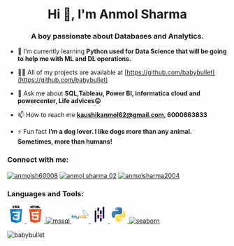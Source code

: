 <h1 align="center">Hi 👋, I'm Anmol Sharma</h1>
<h3 align="center">A boy passionate about Databases and Analytics.</h3>

- 🌱 I’m currently learning **Python used for Data Science that will be going to help me with ML and DL operations.**

- 👨‍💻 All of my projects are available at [https://github.com/babybullet](https://github.com/babybullet)

- 💬 Ask me about **SQL,Tableau, Power BI, informatica cloud and powercenter, Life advices😛**

- 📫 How to reach me **kaushikanmol62@gmail.com, 6000863833**

- ⚡ Fun fact **I’m a dog lover. I like dogs more than any animal. Sometimes, more than humans!**

<h3 align="left">Connect with me:</h3>
<p align="left">
<a href="https://twitter.com/anmolsh60008" target="blank"><img align="center" src="https://raw.githubusercontent.com/rahuldkjain/github-profile-readme-generator/master/src/images/icons/Social/twitter.svg" alt="anmolsh60008" height="30" width="40" /></a>
<a href="https://kaggle.com/anmol sharma 02" target="blank"><img align="center" src="https://raw.githubusercontent.com/rahuldkjain/github-profile-readme-generator/master/src/images/icons/Social/kaggle.svg" alt="anmol sharma 02" height="30" width="40" /></a>
<a href="https://instagram.com/anmolsharma2004" target="blank"><img align="center" src="https://raw.githubusercontent.com/rahuldkjain/github-profile-readme-generator/master/src/images/icons/Social/instagram.svg" alt="anmolsharma2004" height="30" width="40" /></a>
</p>

<h3 align="left">Languages and Tools:</h3>
<p align="left"> <a href="https://www.w3schools.com/css/" target="_blank" rel="noreferrer"> <img src="https://raw.githubusercontent.com/devicons/devicon/master/icons/css3/css3-original-wordmark.svg" alt="css3" width="40" height="40"/> </a> <a href="https://www.w3.org/html/" target="_blank" rel="noreferrer"> <img src="https://raw.githubusercontent.com/devicons/devicon/master/icons/html5/html5-original-wordmark.svg" alt="html5" width="40" height="40"/> </a> <a href="https://www.microsoft.com/en-us/sql-server" target="_blank" rel="noreferrer"> <img src="https://www.svgrepo.com/show/303229/microsoft-sql-server-logo.svg" alt="mssql" width="40" height="40"/> </a> <a href="https://www.mysql.com/" target="_blank" rel="noreferrer"> <img src="https://raw.githubusercontent.com/devicons/devicon/master/icons/mysql/mysql-original-wordmark.svg" alt="mysql" width="40" height="40"/> </a> <a href="https://pandas.pydata.org/" target="_blank" rel="noreferrer"> <img src="https://raw.githubusercontent.com/devicons/devicon/2ae2a900d2f041da66e950e4d48052658d850630/icons/pandas/pandas-original.svg" alt="pandas" width="40" height="40"/> </a> <a href="https://www.python.org" target="_blank" rel="noreferrer"> <img src="https://raw.githubusercontent.com/devicons/devicon/master/icons/python/python-original.svg" alt="python" width="40" height="40"/> </a> <a href="https://seaborn.pydata.org/" target="_blank" rel="noreferrer"> <img src="https://seaborn.pydata.org/_images/logo-mark-lightbg.svg" alt="seaborn" width="40" height="40"/> </a> </p>

<p><img align="center" src="https://github-readme-stats.vercel.app/api/top-langs?username=babybullet&show_icons=true&locale=en&layout=compact" alt="babybullet" /></p>

